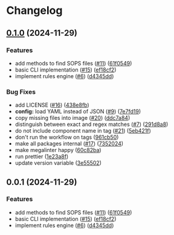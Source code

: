 # Changelog

## [0.1.0](https://github.com/Bonial-International-GmbH/sops-check/compare/v0.0.1...v0.1.0) (2024-11-29)


### Features

* add methods to find SOPS files ([#11](https://github.com/Bonial-International-GmbH/sops-check/issues/11)) ([61f0549](https://github.com/Bonial-International-GmbH/sops-check/commit/61f05497af13db4ff8275dc13e15f8bf62991d0c))
* basic CLI implementation ([#15](https://github.com/Bonial-International-GmbH/sops-check/issues/15)) ([ef18cf2](https://github.com/Bonial-International-GmbH/sops-check/commit/ef18cf2a65eb227fc907dbc0973ea71a36bc285b))
* implement rules engine ([#6](https://github.com/Bonial-International-GmbH/sops-check/issues/6)) ([d4345dd](https://github.com/Bonial-International-GmbH/sops-check/commit/d4345ddaa30681104b37e0f3ff1ae33aa5da9b35))


### Bug Fixes

* add LICENSE ([#16](https://github.com/Bonial-International-GmbH/sops-check/issues/16)) ([438e8fb](https://github.com/Bonial-International-GmbH/sops-check/commit/438e8fb76d1c3e59801b3e28d53cfd2f83512616))
* **config:** load YAML instead of JSON ([#9](https://github.com/Bonial-International-GmbH/sops-check/issues/9)) ([7e7fd19](https://github.com/Bonial-International-GmbH/sops-check/commit/7e7fd196b7f17d416b79f3828e65175377856314))
* copy missing files into image ([#20](https://github.com/Bonial-International-GmbH/sops-check/issues/20)) ([ddc7a84](https://github.com/Bonial-International-GmbH/sops-check/commit/ddc7a84e748cd65ef0a7012eea921d00688ccae3))
* distinguish between exact and regex matches ([#7](https://github.com/Bonial-International-GmbH/sops-check/issues/7)) ([291d8a8](https://github.com/Bonial-International-GmbH/sops-check/commit/291d8a8779d3f7d84fb75e2616771feba28f8f6d))
* do not include component name in tag ([#21](https://github.com/Bonial-International-GmbH/sops-check/issues/21)) ([5eb421f](https://github.com/Bonial-International-GmbH/sops-check/commit/5eb421fd86af91c0e62ae5f78eee3ceb3d88f35b))
* don't run the workflow on tags ([961cb50](https://github.com/Bonial-International-GmbH/sops-check/commit/961cb5010912dabf9cb544d50f3cc8b2ac5da512))
* make all packages internal ([#17](https://github.com/Bonial-International-GmbH/sops-check/issues/17)) ([7352024](https://github.com/Bonial-International-GmbH/sops-check/commit/7352024be6919b415c01725376b79eca287f9c73))
* make megalinter happy ([60c82ba](https://github.com/Bonial-International-GmbH/sops-check/commit/60c82ba19e814abb8047f02d40a152e47a11791d))
* run prettier ([1e23a8f](https://github.com/Bonial-International-GmbH/sops-check/commit/1e23a8f52b840d06edd1374d16c32567e4444388))
* update version variable ([3e55502](https://github.com/Bonial-International-GmbH/sops-check/commit/3e555027d926b89e1673941c4eafc92494b049d8))

## 0.0.1 (2024-11-29)


### Features

* add methods to find SOPS files ([#11](https://github.com/Bonial-International-GmbH/sops-check/issues/11)) ([61f0549](https://github.com/Bonial-International-GmbH/sops-check/commit/61f05497af13db4ff8275dc13e15f8bf62991d0c))
* basic CLI implementation ([#15](https://github.com/Bonial-International-GmbH/sops-check/issues/15)) ([ef18cf2](https://github.com/Bonial-International-GmbH/sops-check/commit/ef18cf2a65eb227fc907dbc0973ea71a36bc285b))
* implement rules engine ([#6](https://github.com/Bonial-International-GmbH/sops-check/issues/6)) ([d4345dd](https://github.com/Bonial-International-GmbH/sops-check/commit/d4345ddaa30681104b37e0f3ff1ae33aa5da9b35))
